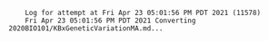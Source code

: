         Log for attempt at Fri Apr 23 05:01:56 PM PDT 2021 (11578)
        Fri Apr 23 05:01:56 PM PDT 2021 Converting 2020BIO101/KBxGeneticVariationMA.md...
